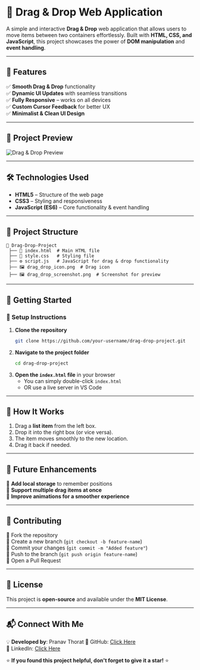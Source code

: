 # 🚀 Drag & Drop Web Application

A simple and interactive **Drag & Drop** web application that allows users to move items between two containers effortlessly. Built with **HTML, CSS, and JavaScript**, this project showcases the power of **DOM manipulation** and **event handling**.

---

## 🎯 Features
✅ **Smooth Drag & Drop** functionality  
✅ **Dynamic UI Updates** with seamless transitions  
✅ **Fully Responsive** – works on all devices  
✅ **Custom Cursor Feedback** for better UX  
✅ **Minimalist & Clean UI Design**  

---

## 📸 Project Preview

![Drag & Drop Preview](drag_drop_screenshot.png)

---

## 🛠️ Technologies Used
- **HTML5** – Structure of the web page  
- **CSS3** – Styling and responsiveness  
- **JavaScript (ES6)** – Core functionality & event handling  

---

## 📂 Project Structure
```
📂 Drag-Drop-Project
 ├── 📄 index.html  # Main HTML file
 ├── 🎨 style.css   # Styling file
 ├── ⚙️ script.js   # JavaScript for drag & drop functionality
 ├── 🖼️ drag_drop_icon.png  # Drag icon
 ├── 🖼️ drag_drop_screenshot.png  # Screenshot for preview
```

---

## 🚀 Getting Started

### 🔧 Setup Instructions
1. **Clone the repository**  
   ```sh
   git clone https://github.com/your-username/drag-drop-project.git
   ```
2. **Navigate to the project folder**  
   ```sh
   cd drag-drop-project
   ```
3. **Open the `index.html` file** in your browser  
   - You can simply double-click `index.html`  
   - OR use a live server in VS Code  

---

## 📖 How It Works
1. Drag a **list item** from the left box.  
2. Drop it into the right box (or vice versa).  
3. The item moves smoothly to the new location.  
4. Drag it back if needed.  

---

## 📌 Future Enhancements
🚀 **Add local storage** to remember positions  
🚀 **Support multiple drag items at once**  
🚀 **Improve animations for a smoother experience**  

---

## 🤝 Contributing
🔹 Fork the repository  
🔹 Create a new branch (`git checkout -b feature-name`)  
🔹 Commit your changes (`git commit -m "Added feature"`)  
🔹 Push to the branch (`git push origin feature-name`)  
🔹 Open a Pull Request  

---

## 📜 License
This project is **open-source** and available under the **MIT License**.  

---

## 📬 Connect With Me
💡 **Developed by**: Pranav Thorat
🔗 GitHub: [Click Here](https://github.com/PranavThorat1432)  
🔗 LinkedIn: [Click Here](https://linkedin.com/in/curiouspranavthorat/)    


⭐ **If you found this project helpful, don't forget to give it a star!** ⭐  

